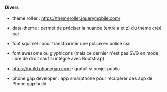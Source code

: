 #### Divers

- theme roller : https://themeroller.jquerymobile.com/


- data-theme : permet de préciser la nuance (entre a et z) du thème créé par 
- font squirrel : pour transfrormer une police en police css

- font awesome ou glyphicons (mais ce dernier n'est pas SVG en mode libre de droit sauf si intégré avec Bootstrap)

- https://build.phonegap.com : gratuit si projet public

- phone gap developer : app smarpthone pour récupérer des app de Phone gap build
